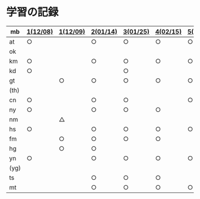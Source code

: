 # 学習の記録

| mb | [1(12/08)](20211208) | [1(12/09)](20211209) | [2(01/14)](20220114) | [3(01/25)](20220125) | [4(02/15)](20220215) | [5(03/15)](20220315) | [6(04/25)](20220425) | [7(05/20)](20220520) | [8(06/10)](20220610) | [9(06/21)](20220621) |
| -- | -- | -- | -- | -- | -- | -- | -- | -- | -- | -- |
| at | ○ | | ○ | ○ | ○ | ○ | ○ | ○ | ○ | ○ |
| ok | | | | | | | | | | |
| km | ○ | | ○ | ○ | ○ | ○ | ○ | ○ | ○ | ○ |
| kd | ○ | | | ○ | | | | | | |
| gt | | ○ | ○ | ○ | ○ | ○ | | ○ | ○ | ○ |
| (th) | | | | | | | | | |
| cn | ○ | | ○ | ○ | | ○ | | | | ○ |
| ny | ○ | | ○ | ○ | ○ | | ○ | | | ○ |
| nm | | △ | | | | | | | | |
| hs | ○ | | ○ | ○ | ○ | ○ | ○ | | ○ | ○ |
| fm | | ○ | ○ | ○ | ○ | | | | | |
| hg | | ○ | ○ | | | | | | | |
| yn | ○ | | ○ | ○ | ○ | ○ | ○ | ○ | ○ | ○ |
| (yg) | | | | | | | | | |
| ts | | | ○ | ○ | ○ | | ○ | | | ○ |
| mt | | | ○ | ○ | ○ | ○ | ○ | | ○ | |
